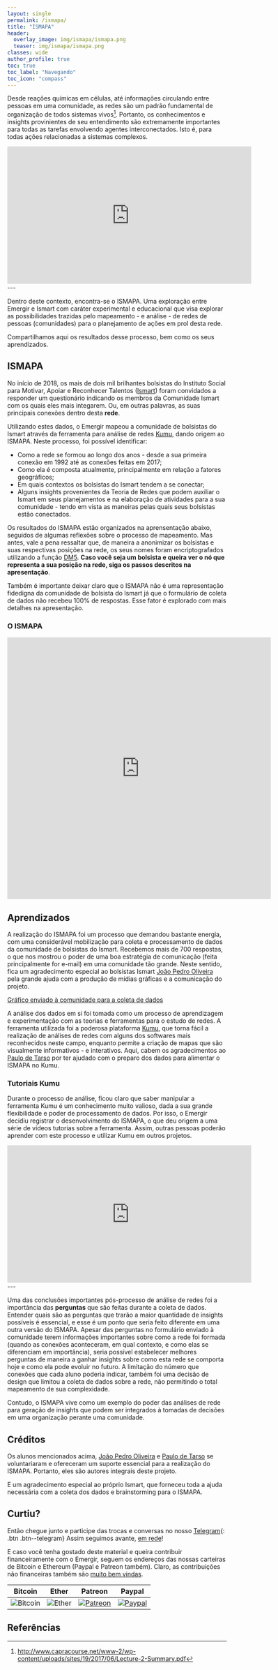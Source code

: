 ```yaml
---
layout: single
permalink: /ismapa/
title: "ISMAPA"
header:
  overlay_image: img/ismapa/ismapa.png
  teaser: img/ismapa/ismapa.png
classes: wide
author_profile: true
toc: true
toc_label: "Navegando"
toc_icon: "compass"
---
```


Desde reações químicas em células, até informações circulando entre pessoas em uma comunidade, as redes são um padrão fundamental de organização de todos sistemas vivos[^1]. Portanto, os conhecimentos e insights provinientes de seu entendimento são extremamente importantes para todas as tarefas envolvendo agentes interconectados. Isto é, para todas ações relacionadas a sistemas complexos.

<iframe width="560" height="315" src="https://www.youtube.com/embed/iYElG6ZLbzs" frameborder="0" allow="autoplay; encrypted-media" allowfullscreen></iframe>
---

Dentro deste contexto, encontra-se o ISMAPA. Uma exploração entre Emergir e Ismart com caráter experimental e educacional que visa explorar as possibilidades trazidas pelo mapeamento - e análise - de redes de pessoas (comunidades) para o planejamento de ações em prol desta rede.

Compartilhamos aqui os resultados desse processo, bem como os seus aprendizados.

## ISMAPA

No início de 2018, os mais de dois mil brilhantes bolsistas do Instituto Social para Motivar, Apoiar e Reconhecer Talentos ([Ismart](http://www.ismart.org.br/)) foram convidados a responder um questionário indicando os membros da Comunidade Ismart com os quais eles mais integarem. Ou, em outras palavras, as suas principais conexões dentro desta **rede**.

Utilizando estes dados, o Emergir mapeou a comunidade de bolsistas do Ismart através da ferramenta para análise de redes [Kumu](https://kumu.io/), dando origem ao ISMAPA. Neste processo, foi possível identificar:

- Como a rede se formou ao longo dos anos - desde a sua primeira conexão em 1992 até as conexões feitas em 2017;
- Como ela é composta atualmente, principalmente em relação a fatores geográficos;
- Em quais contextos os bolsistas do Ismart tendem a se conectar;
- Alguns insights provenientes da Teoria de Redes que podem auxiliar o Ismart em seus planejamentos e na elaboração de atividades para a sua comunidade - tendo em vista as maneiras pelas quais seus bolsistas estão conectados.

Os resultados do ISMAPA estão organizados na aprensentação abaixo, seguidos de algumas reflexões sobre o processo de mapeamento. Mas antes, vale a pena ressaltar que, de maneira a anonimizar os bolsistas e suas respectivas posições na rede, os seus nomes foram encriptografados utilizando a função [DM5](https://pt.wikipedia.org/wiki/MD5). **Caso você seja um bolsista e queira ver o nó que representa a sua posição na rede, siga os passos descritos na apresentação**.

Também é importante deixar claro que o ISMAPA não é uma representação fidedigna da comunidade de bolsista do Ismart já que o formulário de coleta de dados não recebeu 100% de respostas. Esse fator é explorado com mais detalhes na apresentação.

### O ISMAPA

<iframe src="https://emergir.kumu.io/ismapa" width="120%" height="600" frameborder="0"></iframe>

## Aprendizados

A realização do ISMAPA foi um processo que demandou bastante energia, com uma considerável mobilização para coleta e processamento de dados da comunidade de bolsistas do Ismart. Recebemos mais de 700 respostas, o que nos mostrou o poder de uma boa estratégia de comunicação (feita principalmente for e-mail) em uma comunidade tão grande. Neste sentido, fica um agradecimento especial ao bolsistas Ismart [João Pedro Oliveira](https://www.facebook.com/pedrojoao.oliveira) pela grande ajuda com a produção de mídias gráficas e a comunicação do projeto.

[Gráfico enviado à comunidade para a coleta de dados](/img/ismapa/baner.png)

A análise dos dados em si foi tomada como um processo de aprendizagem e experimentação com as teorias e ferramentas para o estudo de redes. A ferramenta utilizada foi a poderosa plataforma [Kumu](kumu.io/), que torna fácil a realização de análises de redes com alguns dos softwares mais reconhecidos neste campo, enquanto permite a criação de mapas que são visualmente informativos - e interativos. Aqui, cabem os agradecimentos ao [Paulo de Tarso](https://www.facebook.com/paulo.santos.ismart) por ter ajudado com o preparo dos dados para alimentar o ISMAPA no Kumu.

### Tutoriais Kumu

Durante o processo de análise, ficou claro que saber manipular a ferramenta Kumu é um conhecimento muito valioso, dada a sua grande flexibilidade e poder de processamento de dados. Por isso, o Emergir decidiu registrar o desenvolvimento do ISMAPA, o que deu origem a uma série de vídeos tutorias sobre a ferramenta. Assim, outras pessoas poderão aprender com este processo e utilizar Kumu em outros projetos.

<iframe width="560" height="315" src="https://www.youtube.com/embed/QLb5rX-skV8" frameborder="0" allow="autoplay; encrypted-media" allowfullscreen></iframe>
---

Uma das conclusões importantes pós-processo de análise de redes foi a importância das **perguntas** que são feitas durante a coleta de dados. Entender quais são as perguntas que trarão a maior quantidade de insights possíveis é essencial, e esse é um ponto que seria feito diferente em uma outra versão do ISMAPA. Apesar das perguntas no formulário enviado à comunidade terem informações importantes sobre como a rede foi formada (quando as conexões aconteceram, em qual contexto, e como elas se diferenciam em importância), seria possível estabelecer melhores perguntas de maneira a ganhar insights sobre como esta rede se comporta hoje e como ela pode evoluir no futuro. A limitação do número que conexões que cada aluno poderia indicar, também foi uma decisão de design que limitou a coleta de dados sobre a rede, não permitindo o total mapeamento de sua complexidade.

Contudo, o ISMAPA vive como um exemplo do poder das análises de rede para geração de insights que podem ser integrados à tomadas de decisões em uma organização perante uma comunidade.

## Créditos

Os alunos mencionados acima, [João Pedro Oliveira](https://www.facebook.com/pedrojoao.oliveira) e [Paulo de Tarso](https://www.facebook.com/paulo.santos.ismart) se voluntariaram e ofereceram um suporte essencial para a realização do ISMAPA. Portanto, eles são autores integrais deste projeto.

E um agradecimento especial ao próprio Ismart, que forneceu toda a ajuda necessária com a coleta dos dados e brainstorming para o ISMAPA.

## Curtiu?

Então chegue junto e participe das trocas e conversas no nosso [<i class="fab fa-telegram"></i> Telegram](https://t.me/joinchat/F8MHBxDcG-_oaQ82DMKvYA){: .btn .btn--telegram} Assim seguimos avante, [em rede](https://www.ted.com/talks/manuel_lima_a_visual_history_of_human_knowledge/transcript#t-746640)!

E caso você tenha gostado deste material e queira contribuir financeiramente com o Emergir, seguem os endereços das nossas carteiras de Bitcoin e Ethereum (Paypal e Patreon também). Claro, as contribuições não financeiras também são <a href="mailto:emergir.co@gmail.com?subject=Oi do Emergir">muito bem vindas</a>.

| Bitcoin | Ether | Patreon | Paypal |
| :---: | :---: | :---: | :---: |  
| ![Bitcoin](/img/emergir_bitcoin_small.png) | ![Ether](/img/emergir_ether_small.png) | [![Patreon](/img/Patreon.png)](https://www.patreon.com/emergir) | [![Paypal](/img/Paypal.png)](https://www.paypal.me/emergir/) |

## Referências
[^1]: http://www.capracourse.net/www-2/wp-content/uploads/sites/19/2017/06/Lecture-2-Summary.pdf
